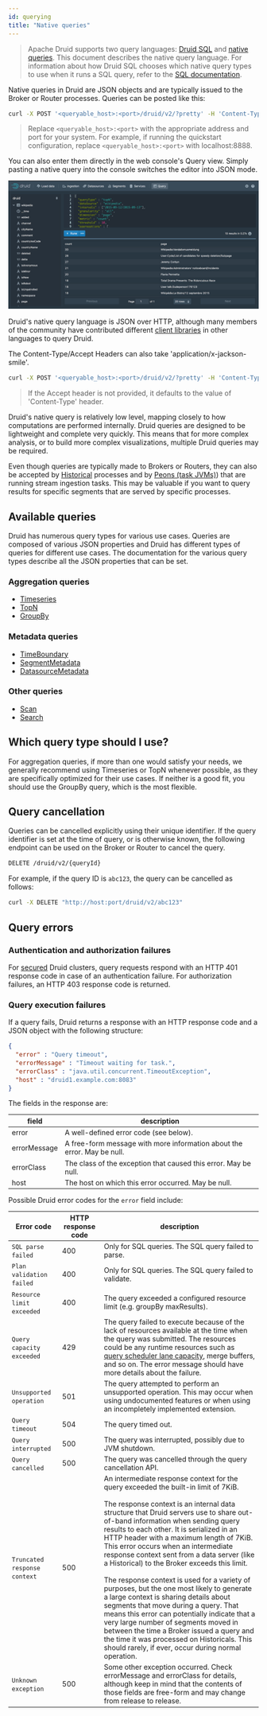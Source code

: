 ```yaml
---
id: querying
title: "Native queries"
---
```


<!--
  ~ Licensed to the Apache Software Foundation (ASF) under one
  ~ or more contributor license agreements.  See the NOTICE file
  ~ distributed with this work for additional information
  ~ regarding copyright ownership.  The ASF licenses this file
  ~ to you under the Apache License, Version 2.0 (the
  ~ "License"); you may not use this file except in compliance
  ~ with the License.  You may obtain a copy of the License at
  ~
  ~   http://www.apache.org/licenses/LICENSE-2.0
  ~
  ~ Unless required by applicable law or agreed to in writing,
  ~ software distributed under the License is distributed on an
  ~ "AS IS" BASIS, WITHOUT WARRANTIES OR CONDITIONS OF ANY
  ~ KIND, either express or implied.  See the License for the
  ~ specific language governing permissions and limitations
  ~ under the License.
  -->


> Apache Druid supports two query languages: [Druid SQL](sql.md) and [native queries](querying.md).
> This document describes the
> native query language. For information about how Druid SQL chooses which native query types to use when
> it runs a SQL query, refer to the [SQL documentation](sql-translation.md#query-types).

Native queries in Druid are JSON objects and are typically issued to the Broker or Router processes. Queries can be
posted like this:

```bash
curl -X POST '<queryable_host>:<port>/druid/v2/?pretty' -H 'Content-Type:application/json' -H 'Accept:application/json' -d @<query_json_file>
```

> Replace `<queryable_host>:<port>` with the appropriate address and port for your system. For example, if running the quickstart configuration, replace `<queryable_host>:<port>` with localhost:8888. 

You can also enter them directly in the web console's Query view. Simply pasting a native query into the console switches the editor into JSON mode.

![Native query](./../assets/native-queries-01.png "Native query")

Druid's native query language is JSON over HTTP, although many members of the community have contributed different
[client libraries](https://druid.apache.org/libraries.html) in other languages to query Druid.

The Content-Type/Accept Headers can also take 'application/x-jackson-smile'.

```bash
curl -X POST '<queryable_host>:<port>/druid/v2/?pretty' -H 'Content-Type:application/json' -H 'Accept:application/x-jackson-smile' -d @<query_json_file>
```

> If the Accept header is not provided, it defaults to the value of 'Content-Type' header.

Druid's native query is relatively low level, mapping closely to how computations are performed internally. Druid queries
are designed to be lightweight and complete very quickly. This means that for more complex analysis, or to build
more complex visualizations, multiple Druid queries may be required.

Even though queries are typically made to Brokers or Routers, they can also be accepted by
[Historical](./../design/historical.md) processes and by [Peons (task JVMs)](./../design/peons.md)) that are running
stream ingestion tasks. This may be valuable if you want to query results for specific segments that are served by
specific processes.

## Available queries

Druid has numerous query types for various use cases. Queries are composed of various JSON properties and Druid has different types of queries for different use cases. The documentation for the various query types describe all the JSON properties that can be set.

### Aggregation queries

* [Timeseries](./timeseriesquery.md)
* [TopN](./topnquery.md)
* [GroupBy](./groupbyquery.md)

### Metadata queries

* [TimeBoundary](./timeboundaryquery.md)
* [SegmentMetadata](./segmentmetadataquery.md)
* [DatasourceMetadata](./datasourcemetadataquery.md)

### Other queries

* [Scan](./scan-query.md)
* [Search](./searchquery.md)

## Which query type should I use?

For aggregation queries, if more than one would satisfy your needs, we generally recommend using Timeseries or TopN
whenever possible, as they are specifically optimized for their use cases. If neither is a good fit, you should use
the GroupBy query, which is the most flexible.

## Query cancellation

Queries can be cancelled explicitly using their unique identifier.  If the
query identifier is set at the time of query, or is otherwise known, the following
endpoint can be used on the Broker or Router to cancel the query.

```sh
DELETE /druid/v2/{queryId}
```

For example, if the query ID is `abc123`, the query can be cancelled as follows:

```sh
curl -X DELETE "http://host:port/druid/v2/abc123"
```

## Query errors

### Authentication and authorization failures

For [secured](./../design/auth.md) Druid clusters, query requests respond with an HTTP 401 response code in case of an authentication failure. For authorization failures, an HTTP 403 response code is returned. 

### Query execution failures

If a query fails, Druid returns a response with an HTTP response code and a JSON object with the following structure:

```json
{
  "error" : "Query timeout",
  "errorMessage" : "Timeout waiting for task.",
  "errorClass" : "java.util.concurrent.TimeoutException",
  "host" : "druid1.example.com:8083"
}
```

The fields in the response are:

|field|description|
|-----|-----------|
|error|A well-defined error code (see below).|
|errorMessage|A free-form message with more information about the error. May be null.|
|errorClass|The class of the exception that caused this error. May be null.|
|host|The host on which this error occurred. May be null.|

Possible Druid error codes for the `error` field include:

|Error code|HTTP response code|description|
|----|-----------|-----------|
|`SQL parse failed`|400|Only for SQL queries. The SQL query failed to parse.|
|`Plan validation failed`|400|Only for SQL queries. The SQL query failed to validate.|
|`Resource limit exceeded`|400|The query exceeded a configured resource limit (e.g. groupBy maxResults).|
|`Query capacity exceeded`|429|The query failed to execute because of the lack of resources available at the time when the query was submitted. The resources could be any runtime resources such as [query scheduler lane capacity](./../configuration/index.md#query-prioritization-and-laning), merge buffers, and so on. The error message should have more details about the failure.|
|`Unsupported operation`|501|The query attempted to perform an unsupported operation. This may occur when using undocumented features or when using an incompletely implemented extension.|
|`Query timeout`|504|The query timed out.|
|`Query interrupted`|500|The query was interrupted, possibly due to JVM shutdown.|
|`Query cancelled`|500|The query was cancelled through the query cancellation API.|
|`Truncated response context`|500|An intermediate response context for the query exceeded the built-in limit of 7KiB.<br/><br/>The response context is an internal data structure that Druid servers use to share out-of-band information when sending query results to each other. It is serialized in an HTTP header with a maximum length of 7KiB. This error occurs when an intermediate response context sent from a data server (like a Historical) to the Broker exceeds this limit.<br/><br/>The response context is used for a variety of purposes, but the one most likely to generate a large context is sharing details about segments that move during a query. That means this error can potentially indicate that a very large number of segments moved in between the time a Broker issued a query and the time it was processed on Historicals. This should rarely, if ever, occur during normal operation.|
|`Unknown exception`|500|Some other exception occurred. Check errorMessage and errorClass for details, although keep in mind that the contents of those fields are free-form and may change from release to release.|
